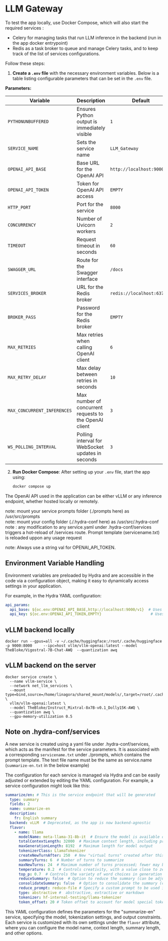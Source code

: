 # LLM Gateway

To test the app locally, use Docker Compose, which will also start the required services :  

* Celery for managing tasks that run LLM inference in the backend (run in the app docker entrypoint)  
* Redis as a task broker to queue and manage Celery tasks, and to keep track of the list of services configurations.


Follow these steps:

1. **Create a `.env` file** with the necessary environment variables. Below is a table listing configurable parameters that can be set in the `.env` file.

**Parameters:**

| Variable               | Description                                                                                   | Default                       | Example                          |
|------------------------|-----------------------------------------------------------------------------------------------|-------------------------------|----------------------------------|
| `PYTHONUNBUFFERED`     | Ensures Python output is immediately visible                                                 | `1`                           | `1`                              |
| `SERVICE_NAME`         | Sets the service name                                                                        | `LLM_Gateway`                 | `LLM_Gateway`                    |
| `OPENAI_API_BASE`      | Base URL for the OpenAI API                                                                  | `http://localhost:9000/v1`     | `http://vllm-backend:8000/v1`    |
| `OPENAI_API_TOKEN`     | Token for OpenAI API access                                                                  | `EMPTY`                       | `EMPTY`                          |
| `HTTP_PORT`            | Port for the service                                                                         | `8000`                        | `8000`                           |
| `CONCURRENCY`          | Number of Uvicorn workers                                                                   | `2`                           | `2`                              |
| `TIMEOUT`              | Request timeout in seconds                                                                   | `60`                          | `60`                             |
| `SWAGGER_URL`          | Route for the Swagger interface                                                              | `/docs`                       | `/docs`                          |
| `SERVICES_BROKER`      | URL for the Redis broker                                                                     | `redis://localhost:6379/0`     | `redis://task-broker-redis:6379/0` |
| `BROKER_PASS`          | Password for the Redis broker                                                                | `EMPTY`                       | `password`                       |
| `MAX_RETRIES`          | Max retries when calling OpenAI client                                                      | `6`                           | `6`                              |
| `MAX_RETRY_DELAY`      | Max delay between retries in seconds                                                         | `10`                          | `10`                             |
| `MAX_CONCURRENT_INFERENCES` | Max number of concurrent requests to the OpenAI client                                     | `3`                           | `3`                              |
| `WS_POLLING_INTERVAL`  | Polling interval for WebSocket updates in seconds                                            | `3`                           | `3`                              |


2. **Run Docker Compose**: After setting up your `.env` file, start the app using:

   ```bash
   docker compose up
   ```
The OpenAI API used in the application can be either vLLM or any inference endpoint, whether hosted locally or remotely.

note: mount your service prompts folder (./prompts here) as /usr/src/prompts  
note: mount your config folder (./.hydra-conf here) as /usr/src/.hydra-conf  
note : any modification to any service.yaml under .hydra-conf/services triggers a hot-reload of /services route. Prompt template (servicename.txt) is reloaded uppon any usage request

note: Always use a string val for OPENAI_API_TOKEN.

## Environment Variable Handling

Environment variables are preloaded by Hydra and are accessible in the code via a configuration object, making it easy to dynamically access settings in your application.

For example, in the Hydra YAML configuration:

```yaml
api_params:
  api_base: ${oc.env:OPENAI_API_BASE,http://localhost:9000/v1}  # Uses the OPENAI_API_BASE env variable or defaults to http://localhost:9000/v1
  api_key: ${oc.env:OPENAI_API_TOKEN,EMPTY}                      # Uses the OPENAI_API_TOKEN env variable or defaults to EMPTY
```


## vLLM backend locally

```console
docker run --gpus=all -v ~/.cache/huggingface:/root/.cache/huggingface  -p 9000:8000     --ipc=host vllm/vllm-openai:latest --model TheBloke/Vigostral-7B-Chat-AWQ  --quantization awq
```

## vLLM backend on the server

```console
docker service create \
  --name vllm-service \
  --network net_llm_services \
  --mount type=bind,source=/home/linagora/shared_mount/models/,target=/root/.cache/huggingface \
  vllm/vllm-openai:latest \
  --model TheBloke/Instruct_Mixtral-8x7B-v0.1_Dolly15K-AWQ \
  --quantization awq \
  --gpu-memory-utilization 0.5
```

## Note on .hydra-conf/services

A new service is created using a yaml file under .hydra-conf/services, which acts as the manifest for the service parameters. It is associated with a corresponding `servicename.txt` under ./prompts, which contains the prompt template. The text file name must be the same as service.name (`summarize-en.txt` in the below example)

The configuration for each service is managed via Hydra and can be easily adjusted or extended by editing the YAML configuration. For example, a service configuration might look like this:

```yaml
summarize/en: # This is the service endpoint that will be generated
  type: summary
  fields: 2
  name: summarize-en
  description:
    fr: English summary
  backend: vLLM  # Deprecated, as the app is now backend-agnostic
  flavor:
    - name: llama
      modelName: meta-llama-31-8b-it  # Ensure the model is available on the inference server or it will cause errors
      totalContextLength: 32000  # Maximum context length, including prompt, user input, and generated tokens
      maxGenerationLength: 8192  # Maximum length for model output
      tokenizerClass: LlamaTokenizer
      createNewTurnAfter: 250  # New "virtual turns" created after this number of tokens
      summaryTurns: 6  # Number of turns to summarize
      maxNewTurns: 24  # Maximum number of turns processed; fewer may be used if the token count is too high
      temperature: 0.2  # Controls creativity, with a value close to zero for more accurate summaries
      top_p: 0.7  # Controls the variety of word choices in generation
      reduceSummary: false  # Option to reduce the summary (can be adjusted based on use case)
      consolidateSummary: false  # Option to consolidate the summary (can be adjusted based on use case)
      reduce_prompt: reduce-file # Specify a custom prompt to be used in the reduce step. Name of the txt file without the extension. File needs to be under the ${prompt_path} directory
      type: abstractive #  abstractive, extractive or markdown
      tokenizer: hf-internal-testing/llama-tokenizer
      token_offset: 20 # Token offset to account for model special tokens and avoid context length errors
```
This YAML configuration defines the parameters for the "summarize-en" service, specifying the model, tokenization settings, and output constraints. Each service is customized with its own settings under the `flavor` attribute, where you can configure the model name, context length, summary length, and other options.
